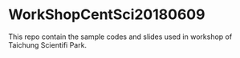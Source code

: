 WorkShopCentSci20180609
==
This repo contain the sample codes and slides used in workshop of Taichung Scientifi Park.


